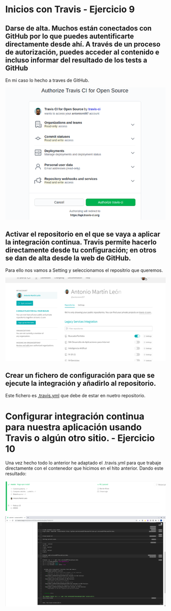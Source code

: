# Inicios con Travis - Ejercicio 9

## Darse de alta. Muchos están conectados con GitHub por lo que puedes autentificarte directamente desde ahí. A través de un proceso de autorización, puedes acceder al contenido e incluso informar del resultado de los tests a GitHub

En mi caso lo hecho a traves de GitHub.


![Travis-1](./img/Travis-1.png)

## Activar el repositorio en el que se vaya a aplicar la integración continua. Travis permite hacerlo directamente desde tu configuración; en otros se dan de alta desde la web de GitHub.

Para ello nos vamos a Setting y seleccionamos el repositrio que queremos.


![Repositorio](./img/Repositorio.png)

## Crear un fichero de configuración para que se ejecute la integración y añadirlo al repositorio.
Este fichero es [.travis.yml](https://github.com/antonioml97/BuscadorPartidos/blob/master/.travis.yml) que debe de estar en nuetro repositorio.

# Configurar integración continua para nuestra aplicación usando Travis o algún otro sitio. - Ejercicio 10
Una vez hecho todo lo anterior he adaptado el .travis.yml para que trabaje directamente con el contenedor que hicimos en el hito anterior.
Dando este resultado:

![Funciona1](./img/Funciona1.png)
![Funciona-2](./img/Funciona-2.png)